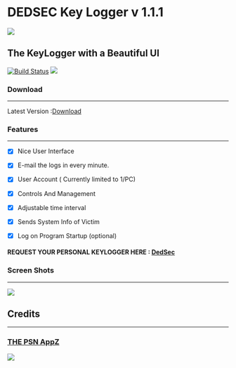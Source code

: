 # DEDSEC Key Logger v 1.1.1  
![](http://i.imgur.com/60LYyEh.jpg)
## The KeyLogger with a Beautiful UI
[![Build Status](https://travis-ci.org/PSNAppz/KeyLogger.svg?branch=master)](https://travis-ci.org/PSNAppz/KeyLogger)
![](http://www.repostatus.org/badges/0.1.0/inactive.svg)
### Download
-------------

Latest Version :[Download]( https://github.com/PSNAppz/KeyLogger/releases/tag/V1.1.1)

### Features 
--------------------
- [x] Nice User Interface 
- [x] E-mail the logs in every minute.
- [x] User Account ( Currently limited to 1/PC)
- [x] Controls And Management
- [x] Adjustable time interval
- [x] Sends System Info of Victim 
- [x] Log on Program Startup (optional)


#### REQUEST YOUR PERSONAL KEYLOGGER HERE : [DedSec](http://thepsnappz.me/request.html )

### Screen Shots
-------------------------
![](http://i.imgur.com/qx9OlcX.png)

## Credits
------
###  [THE PSN AppZ](http://thepsnappz.me )
![](http://i.imgur.com/MEqEABE.jpg)
